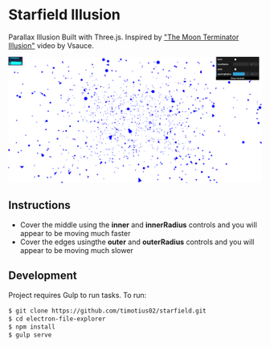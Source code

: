 # Starfield Illusion
Parallax Illusion Built with Three.js. Inspired by ["The Moon Terminator Illusion"](https://www.youtube.com/watch?v=Y2gTSjoEExc&t=8m11s) video by Vsauce. 

![Screenshot](starfield.png?raw=true)

## Instructions
* Cover the middle using the **inner** and **innerRadius** controls and you will appear to be moving much faster 
* Cover the edges usingthe **outer** and **outerRadius** controls and you will appear to be moving much slower

## Development
Project requires Gulp to run tasks. To run:

```bh
$ git clone https://github.com/timotius02/starfield.git
$ cd electron-file-explorer
$ npm install
$ gulp serve
```